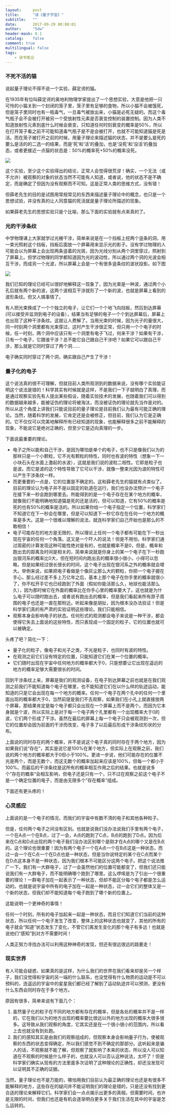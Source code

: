 ```yaml
---
layout:     post
title:      "读《量子宇宙》"
subtitle:   ""
date:       2017-09-29 00:00:01
author:     "5dw"
header-mask: 0.1
catalog:    false
comment: true
multilingual: false
tags:
    - 读书笔记
---
```


### 不死不活的猫

说起量子理论不得不说一个实验，薛定谔的猫。

在1935年有位叫薛定谔的奥地利物理学家提出了一个思想实验，大意是他把一只可怜的小猫关到一个封闭的笼子里，笼子里有足够的食物，所以小猫不会被饿死，但是笼子里同时也有一瓶毒气，一旦毒气被放出来，小猫是必死无疑的。而这个毒气瓶子会不会被打开被另一个受放射性元素是否衰变控制的装置控制。因为人类不知道放射性元素到底什么时候会衰变，只知道任何时刻衰变的概率是50%，所以在打开笼子看之前不可能知道毒气瓶子是不是会被打开，也就不可能知道猫是死是活。而在笼子被打开之前的时候，用量子理论来描述猫的状态，并不是要么是死的要么是活的的二选一的结果，而是‘死’和‘活’的叠加，也是‘没死’和‘没活’的叠加态，或者更接近一点猫的状态是：50%的概率死+50%的概率没死。

![](/img/posts/b8014a90f603738d6a0805d6b41bb051f919ec80.jpg)

这个实验，至少这个实验得出的结论，正常人会觉得很荒谬！确实，一个无法（或不允许）被观察的对象的状态当然不可能有人知道，或者说，他的状态不是不确定，而是确定了但因为没有观察而不可知。这是正常人类的思维方式，没有错！

但薛老先生的目的是试图用常规常见的东西来描述量子理论中的概念，也只是一个思想试验，并没有真的让人同意猫的死活就是量子理论所描述的现象。

如果薛老先生的思想实验只是个比喻，那么下面的实验就有点来真的了。

### 光的干涉条纹

中学物理课上大家就学过光栅干涉，简单来说是在一个挡板上挖两个竖条的洞，用一束光照射这个挡板，挡板后面放一个屏幕用来显示光的影子。没有学过物理的人可能会以为屏幕上会出现两条竖着的光斑，因为光线分别从两个洞里穿过，照射到了屏幕上。但学过物理的同学都知道因为光的波动性，所以通过两个洞的光波会相互干涉，而成另一个光波，所以屏幕上会是一个有很多竖条纹的波状投影。如下图

![](/img/posts/timg.jpg)

我们已知的理论已经可以很好地解释这一现象了，因为光束是一种波，通过两个小孔后就有两个新的波，这两个波相互干涉就形了一个新的波，也就是屏幕上看到的波形条纹。但又人搞事情了。

有人把光束换成了一个个独立的电子，让它们一个个地飞向挡板，然后到达屏幕\(可以接受并监测到电子的设备），结果当有足够的电子一个个到达屏幕后，屏幕上也出现了这种干涉条纹。这就让人费解了。当用光束的时候，因为光子的量很大，同一时刻两个洞里都有光束穿过，这时产生干涉很正常，但只用一个个电子的时候，任一时刻，两个洞中应该只有一个洞里有电子飞过，何来干涉？如果有干涉，只有一个电子，它跟谁干涉？总不能它自己跟自己干涉吧？如果它可以跟自己干涉，那么就是它同时穿过了两个洞……

电子确实同时穿过了两个洞，确实跟自己产生了干涉！

### 量子化的电子

这个说法真的很不可理解，但就目前人类所观测到的数据来说，没有哪个实验能证明这个说法是错的！科学其实有时候就是这样，不是我们一下子就明白了真理，而是通过观察实验先有人提出某些假设，随着实验技术的发展，也随着我们可以得到的数据越来越多，能被证伪的理论将被淘汰，而没被证伪的理论就先当作是对的。所以从这个角度上讲我们只能说目前的量子理论是目前我们认为最有可能正确的理论。当然，随着科学的发展，它肯定还是会被修正，但目前，我们认为它是正确的。它不仅仅可以完美地解释所有已经知道的现象，也能解释很多之前不能解释的现象，不能说它是绝对正确的，但至少它是迈向真理的一步。

下面说最重要的理论。

* 电子之所以能和自己干涉，是因为哪怕是单个的电子，也不只是像我们以为的那样只是一个小颗粒，它不光有颗粒的特性，同时也有波的特性（想象一下一小块石头在水面上激起的水波），这就是我们说的波粒二相性。它即是粒子也是波。而它是波的这个特性导致了它可以干涉，就像一整束光因为波的特性可以产生干涉条纹一样。
* 而更重要的一点是，它的位置是不确定的。这和薛老先生的猫就有点类似了。目前的理论认为电子并不是以固定的轨道在运行，我们也没办法预计一个电子在接下来一秒会跑到哪里去。所能得到的是一个电子存在在某个地方的概率，就像我们不能明确地知道猫是死的还是活的，但可以知道，它有50%的概率是死的也有50%的概率是活的。所以如果你给一个电子指定一个位置，科学家们不知道它在下一秒会在哪里，但是可以知道下一秒它存在在任何一个地方的概率是多大。这是一个很难以理解的说法，就连科学家们自己开始也是那么的不敢相信！
* 电子可能存在的地方是无限的，所以理论上任何一个电子都有可能在下一秒出现在宇宙的任何一个角落。这又是一个吓人的说法！但是不用怕，科学家们通过周密的计算发现这种可能性绝对是有的，也就是概率不是0，但是，概率和跑出去的距离及时间是相关的，简单来说就是你身上的某一个电子在下一秒跑出银河系的概率比0大，但在短时间内跑出去的概率很小很小，小得可以忽略，但是如果经过很长很长的时间，这个电子出现在银河系之外的概率就会增大。举例来说，如果把电子看做是个像灰尘那么大的颗粒，你把一个电子握在手心，那么经过差不多上万亿年之后，基本上那个电子在你手里的概率就很小了，你不松开手它也已经跑到了外面（假如你能活那么久，地球也能活那么久），因为那时候它在外面的概率比在你手心里的概率要大了。这也就是为什么电子可以随时跑出去，或者说有跑出去的概率，但是我们看起来所有原子周围的电子也还是一直在那附近。听起来像是胡扯，因为根本没办法验证！但是科学家们真的有严肃的实验证明这些理论。我们只能相信。
* 观察本身会影响电子的状态。任何形式的观测都会电子来说是一种干涉，都会使得它失去上面说的这些特性，而只表现成一个固定的粒子，它的位置也就可以被确定。

头疼了吧？简化一下：

* 量子化的粒子，像电子和光子之类，不光是粒子，也同时有波的特性。
* 在观测之前它们没有特定的位置，只能知道它们在某一个位置的概率。
* 它们随时出现在宇宙中任何地方的概率都大于0，只是想要让它出现在遥远的地方的概率足够大需要很长的时间。

回到干涉条纹上来，屏幕是我们的观测设备，在电子到达屏幕之前也就是在我们观测之前我们不能知道每个电子在哪里，也不能知道它们在以什么样的轨迹运动，能知道的只是它会出现在每一个地方的概率。任何一个电子在两个孔中的任何一个里面出现的概率都大于0，当然前提是我们不去观察，如果我们在小孔上就直接放两个屏幕，那结果肯定是每个电子都只会出现在一个屏幕上而不是两个。而因为它本身就是个波，所以实际上是对于每一个电子两个孔里都有一个出现概率大于0的波，它们两个形成了干涉。虽然在最后的屏幕上每一个电子只会被观测到一次，但它的位置却会因为前面的干涉而改变，电子多了以后最后形成干涉条纹形状的分布。



上面说的同时存在的两个概率，并不是说这个电子真的同时存在于两个地方，因为如果我们说“存在”，其实是说它是100%在某个地方，但实际上在观察之前，我们说的两个地方的概率都大于0但小于100%。更进一步说，他们可能存在的位置不光是两个，而是无数个，而这无数个的概率加起来应该是100%，但每一个都小于100%。而最后的干涉条纹是这所有的概率相互作用之后的结果。也就是说多个”存在的概率“会相互影响，但电子还是只有一个，只不过在观察之前这个电子不是一个确定位置的电子，而是由无限多个”存在概率“组成。

下面还有更头疼的！

### 心灵感应

上面说的是一个电子的情况，而我们的宇宙中有数不清的电子和其他各种粒子。

但是，任何两个电子之间没有区别。也就是说我们没办法说我们手里有两个电子，一个在A点一个在B点，过了一会，A点的跑到了C点，B点的跑到了D点。因为后来在C点和D点出现的两个电子我们没办法区别哪个是刚才在A点的哪个又是在B点的。这个理论也很重要！因为有两个电子一个在A点一个在B点这是一种状态，而过一会一个在C点一个在D点也是一种状态，但是当你说特定的某个在C点而某个在D点这本身不是一种状态，因为我们根本不可能区分这两个电子。把这个说法推广一下。我们有一大群电子，过了一会虽然他们的位置可能都变了，但我们还只能说我们有一大群电子，而不能明确哪个跑到了哪里。这么啰嗦是为了引出一个很重要的理论！一群电子加在一起表示了一种状态，但却不能区分每个电子都是怎么运动的。也就是说宇宙中所有的电子加在一起是一种状态，过一会它们的整体又是一个新的状态，但我们却不能知道每个电子跑到了哪个新的位置上。

这能说明一个更神奇的事情！

任何一个时刻，所有的电子加起来一起是一种状态，而且它们知道它们当前的这种状态，所以任何一个电子发生了改变，整体上的这种状态也就变了，其他的所有的电子就会“知道”状态发生了变化，不管它们离发生变化的那个电子有多远！也就是说他们“感知”到对方不需要时间！

人类正努力寻找办法可以利用这种神奇的发现，但还有很远很远的路要走！

### 现实世界

有人可能会疑惑，如果真的是这样，为什么我们的世界在我们看来却是另一个样子，我们没觉得和宇宙的另一端的什么联系，也没觉得有什么物质的运动是不可以预料的，连遥远的宇宙中的星星我们都已经了解到了运动轨迹并可以预测，更没有什么东西会同时存在于多个地方。

原因有很多，简单来说有下面几个：

1. 虽然量子化的粒子在不同的地方都有存在的概率，但是各处的概率并不是一样的，它在我们以为的地方出现的概率要比很远以外的地方出现的概率大很多很多。这导致从我们观察的角度，它其实还是在一个很小很小的范围内，所以看上去也就没有到处跑。
2. 我们的感知其实是由我们的观察组成的，但观察本身会影响量子行为，使被观察的东西的状态变得确定，所以我们感觉不到不确定的那部分。这听起来是骗人的话，不观察就不能了解，但观察了就影响了本来的状态，所以没人可以知道在不观察的时候是什么样子的，也就没人可以否认这种说法，太坏了！但是科学家们确实从现有的方法里面多次证明了这种理论的正确性，却还没发现可以证明其不正确的证据。

当然，量子理论也不是万能的，哪怕用我们目前认为最正确的理论也还是有很多不能解释的地方，这些存在的疑问并不能证明我们的理论是错的，只是还没有找到更合适的理论来解释它们。科学家们会一点点揭示出更多的真相，但需要时间，也许是无限的时间，但我们也还是有机会逐渐明白更多关于我们生活在其中的宇宙是怎么运转的。

